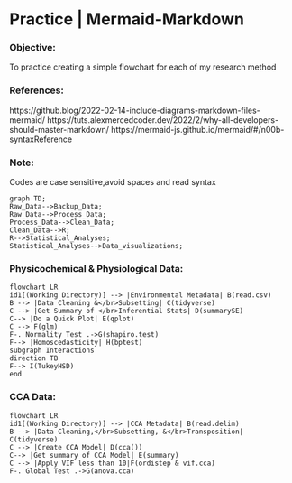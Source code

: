 # Practice | Mermaid-Markdown
 
<h3 align="left">Objective:</h3>
  To practice creating a simple flowchart for each of my research method
  
<h3 align="left">References:</h3>
  https://github.blog/2022-02-14-include-diagrams-markdown-files-mermaid/
  https://tuts.alexmercedcoder.dev/2022/2/why-all-developers-should-master-markdown/
  https://mermaid-js.github.io/mermaid/#/n00b-syntaxReference
  
<h3 align="left">Note:</h3>
  Codes are case sensitive,avoid spaces and read syntax
  
  ```mermaid
  graph TD;
  Raw_Data-->Backup_Data;
  Raw_Data-->Process_Data;
  Process_Data-->Clean_Data;
  Clean_Data-->R;
  R-->Statistical_Analyses;
  Statistical_Analyses-->Data_visualizations;
  ```
  
<h3 align="left">Physicochemical & Physiological Data:</h3>
  
```mermaid
flowchart LR
id1[(Working Directory)] --> |Environmental Metadata| B(read.csv)
B --> |Data Cleaning &</br>Subsetting| C(tidyverse)
C --> |Get Summary of </br>Inferential Stats| D(summarySE)
C--> |Do a Quick Plot| E(qplot)
C --> F(glm)
F-. Normality Test .->G(shapiro.test)
F--> |Homoscedasticity| H(bptest)
subgraph Interactions
direction TB
F--> I(TukeyHSD)
end

```

<h3 align="left">CCA Data:</h3>

```mermaid
flowchart LR
id1[(Working Directory)] --> |CCA Metadata| B(read.delim)
B --> |Data Cleaning,</br>Subsetting, &</br>Transposition| C(tidyverse)
C --> |Create CCA Model| D(cca())
C--> |Get summary of CCA Model| E(summary)
C --> |Apply VIF less than 10|F(ordistep & vif.cca)
F-. Global Test .->G(anova.cca)

```
